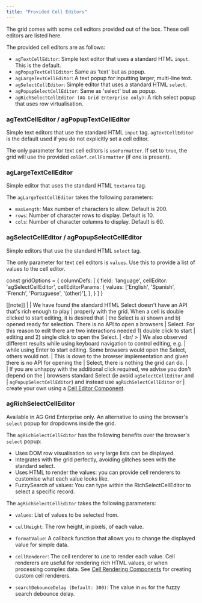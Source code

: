 ```yaml
---
title: "Provided Cell Editors"
---
```


The grid comes with some cell editors provided out of the box. These cell editors are listed here.

The provided cell editors are as follows:


- `agTextCellEditor`: Simple text editor that uses a standard HTML `input`. This is the default.
- `agPopupTextCellEditor`: Same as 'text' but as popup.
- `agLargeTextCellEditor`: A text popup for inputting larger, multi-line text.
- `agSelectCellEditor`: Simple editor that uses a standard HTML `select`.
- `agPopupSelectCellEditor`: Same as 'select' but as popup.
- `agRichSelectCellEditor (AG Grid Enterprise only)`: A rich select popup that uses row virtualisation.

### agTextCellEditor / agPopupTextCellEditor


Simple text editors that use the standard HTML `input` tag. `agTextCellEditor` is the default used if you do not explicitly set a cell editor.

The only parameter for text cell editors is `useFormatter`. If set to `true`, the grid will use the provided `colDef.cellFormatter` (if one is present).

### agLargeTextCellEditor

Simple editor that uses the standard HTML `textarea` tag.

The `agLargeTextCellEditor` takes the following parameters:

- `maxLength`: Max number of characters to allow. Default is 200.
- `rows`: Number of character rows to display. Default is 10.
- `cols`: Number of character columns to display. Default is 60.

### agSelectCellEditor / agPopupSelectCellEditor

Simple editors that use the standard HTML `select` tag.

The only parameter for text cell editors is `values`. Use this to provide a list of values to the cell editor.

<snippet>
const gridOptions = {
    columnDefs: [
        {
            field: 'language',
            cellEditor: 'agSelectCellEditor',
            cellEditorParams: {
                values: ['English', 'Spanish', 'French', 'Portuguese', '(other)'],
            },
        }
    ]
}
</snippet>

[[note]]
|
| We have found the standard HTML Select doesn't have an API that's rich enough to play 
| properly with the grid. When a cell is double clicked to start editing, it is desired that 
| the Select is a) shown and b) opened ready for selection. There is no API to open a browsers 
| Select. For this reason to edit there are two interactions needed 1) double click to start 
| editing and 2) single click to open the Select.
| <br/ >
| We also observed different results while using keyboard navigation to control editing, e.g.
| while using Enter to start editing. Some browsers would open the Select, others would not.
| This is down to the browser implementation and given there is no API for opening the
| Select, there is nothing the grid can do.
| <br />
| If you are unhappy with the additional click required, we advise you don't depend on the 
| browsers standard Select (ie avoid `agSelectCellEditor` and 
| `agPopupSelectCellEditor`) and instead use `agRichSelectCellEditor` or 
| create your own using a [Cell Editor Component](../component-cell-editor/).

### agRichSelectCellEditor

Available in AG Grid Enterprise only. An alternative to using the browser's `select` popup for dropdowns inside the grid.

The `agRichSelectCellEditor` has the following benefits over the browser's `select` popup:

- Uses DOM row visualisation so very large lists can be displayed.
- Integrates with the grid perfectly, avoiding glitches seen with the standard select.
- Uses HTML to render the values: you can provide cell renderers to customise what each value looks like.
- FuzzySearch of values: You can type within the RichSelectCellEditor to select a specific record.

The `agRichSelectCellEditor` takes the following parameters:


- `values`: List of values to be selected from.

- `cellHeight`: The row height, in pixels, of each value.

- `formatValue`: A callback function that allows you to change the displayed value for simple data.

- `cellRenderer`: The cell renderer to use to render each value. Cell renderers are useful for rendering rich HTML values, or when processing complex data. See [Cell Rendering Components](../component-cell-renderer/)
    for creating custom cell renderers.

- `searchDebounceDelay (Default: 300)`: The value in `ms` for the fuzzy search debounce delay.

